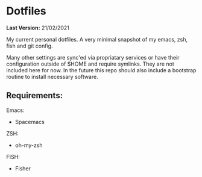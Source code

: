 # Dotfiles

**Last Version:** 21/02/2021

My current personal dotfiles.
A very minimal snapshot of my emacs, zsh, fish and git config.

Many other settings are sync'ed via propriatary services or have their configuration outside of $HOME and require symlinks.
They are not included here for now.
In the future this repo should also include a bootstrap routine to install necessary software.

## Requirements:

Emacs:

- Spacemacs

ZSH:

- oh-my-zsh

FISH:

- Fisher
